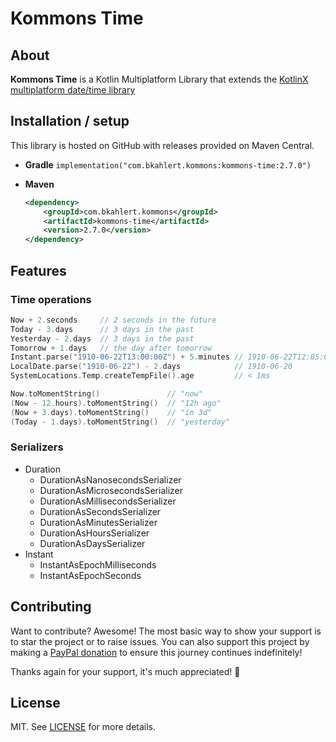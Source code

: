 # Kommons Time

## About

**Kommons Time** is a Kotlin Multiplatform Library that extends
the [KotlinX multiplatform date/time library](https://github.com/Kotlin/kotlinx-datetime)

## Installation / setup

This library is hosted on GitHub with releases provided on Maven Central.

* **Gradle** `implementation("com.bkahlert.kommons:kommons-time:2.7.0")`

* **Maven**
  ```xml
  <dependency>
      <groupId>com.bkahlert.kommons</groupId>
      <artifactId>kommons-time</artifactId>
      <version>2.7.0</version>
  </dependency>
  ```

## Features

### Time operations

```kotlin
Now + 2.seconds     // 2 seconds in the future
Today - 3.days      // 3 days in the past
Yesterday - 2.days  // 3 days in the past
Tomorrow + 1.days   // the day after tomorrow
Instant.parse("1910-06-22T13:00:00Z") + 5.minutes // 1910-06-22T12:05:00Z
LocalDate.parse("1910-06-22") - 2.days            // 1910-06-20
SystemLocations.Temp.createTempFile().age         // < 1ms

Now.toMomentString()               // "now"
(Now - 12.hours).toMomentString()  // "12h ago"
(Now + 3.days).toMomentString()    // "in 3d"
(Today - 1.days).toMomentString()  // "yesterday"
```

### Serializers

- Duration
    - DurationAsNanosecondsSerializer
    - DurationAsMicrosecondsSerializer
    - DurationAsMillisecondsSerializer
    - DurationAsSecondsSerializer
    - DurationAsMinutesSerializer
    - DurationAsHoursSerializer
    - DurationAsDaysSerializer
- Instant
    - InstantAsEpochMilliseconds
    - InstantAsEpochSeconds

## Contributing

Want to contribute?
Awesome!
The most basic way to show your support is to star the project or to raise issues.
You can also support this project by making a [PayPal donation](https://www.paypal.me/bkahlert) to ensure this journey continues indefinitely!

Thanks again for your support, it's much appreciated! :pray:

## License

MIT. See [LICENSE](../LICENSE) for more details.

